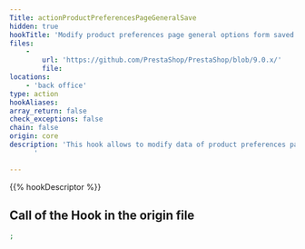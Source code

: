 ```yaml
---
Title: actionProductPreferencesPageGeneralSave
hidden: true
hookTitle: 'Modify product preferences page general options form saved data'
files:
    -
        url: 'https://github.com/PrestaShop/PrestaShop/blob/9.0.x/'
        file: 
locations:
    - 'back office'
type: action
hookAliases: 
array_return: false
check_exceptions: false
chain: false
origin: core
description: 'This hook allows to modify data of product preferences page general options form after it was saved
      '

---
```


{{% hookDescriptor %}}

## Call of the Hook in the origin file

```php
;
```
